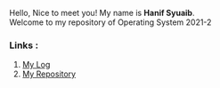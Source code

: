 Hello, Nice to meet you! My name is **Hanif Syuaib**.  
Welcome to my repository of Operating System 2021-2

### Links :
1. [My Log](https://hanifsyuaib.github.io/os212/TXT/mylog.txt)
2. [My Repository](https://github.com/hanifsyuaib/os212)
